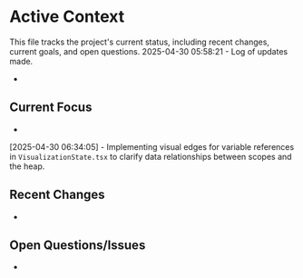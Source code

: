 # Active Context

This file tracks the project's current status, including recent changes, current goals, and open questions.
2025-04-30 05:58:21 - Log of updates made.

*

## Current Focus

*   
[2025-04-30 06:34:05] - Implementing visual edges for variable references in `VisualizationState.tsx` to clarify data relationships between scopes and the heap.

## Recent Changes

*   

## Open Questions/Issues

*